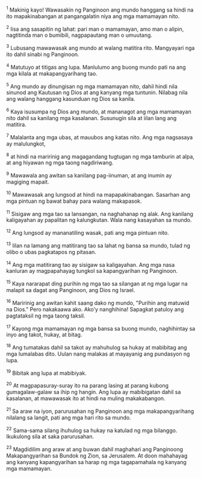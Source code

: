 <sup>1</sup>
Makinig kayo! Wawasakin ng Panginoon ang mundo hanggang sa hindi na ito mapakinabangan at pangangalatin niya ang mga mamamayan nito. 

<sup>2</sup>
Iisa ang sasapitin ng lahat: pari man o mamamayan, amo man o alipin, nagtitinda man o bumibili, nagpapautang man o umuutang. 

<sup>3</sup>
Lubusang mawawasak ang mundo at walang matitira rito. Mangyayari nga ito dahil sinabi ng Panginoon. 

<sup>4</sup>
Matutuyo at titigas ang lupa. Manlulumo ang buong mundo pati na ang mga kilala at makapangyarihang tao. 

<sup>5</sup>
Ang mundo ay dinungisan ng mga mamamayan nito, dahil hindi nila sinunod ang Kautusan ng Dios at ang kanyang mga tuntunin. Nilabag nila ang walang hanggang kasunduan ng Dios sa kanila. 

<sup>6</sup>
Kaya isusumpa ng Dios ang mundo, at mananagot ang mga mamamayan nito dahil sa kanilang mga kasalanan. Susunugin sila at iilan lang ang matitira. 

<sup>7</sup>
Malalanta ang mga ubas, at mauubos ang katas nito. Ang mga nagsasaya ay malulungkot, 

<sup>8</sup>
at hindi na maririnig ang magagandang tugtugan ng mga tamburin at alpa, at ang hiyawan ng mga taong nagdiriwang. 

<sup>9</sup>
Mawawala ang awitan sa kanilang pag-iinuman, at ang inumin ay magiging mapait. 

<sup>10</sup>
Mawawasak ang lungsod at hindi na mapapakinabangan. Sasarhan ang mga pintuan ng bawat bahay para walang makapasok. 

<sup>11</sup>
Sisigaw ang mga tao sa lansangan, na naghahanap ng alak. Ang kanilang kaligayahan ay papalitan ng kalungkutan. Wala nang kasayahan sa mundo. 

<sup>12</sup>
Ang lungsod ay mananatiling wasak, pati ang mga pintuan nito. 

<sup>13</sup>
Iilan na lamang ang matitirang tao sa lahat ng bansa sa mundo, tulad ng olibo o ubas pagkatapos ng pitasan. 

<sup>14</sup>
Ang mga matitirang tao ay sisigaw sa kaligayahan. Ang mga nasa kanluran ay magpapahayag tungkol sa kapangyarihan ng Panginoon. 

<sup>15</sup>
Kaya nararapat ding purihin ng mga tao sa silangan at ng mga lugar na malapit sa dagat ang Panginoon, ang Dios ng Israel. 

<sup>16</sup>
Maririnig ang awitan kahit saang dako ng mundo, "Purihin ang matuwid na Dios." Pero nakakaawa ako. Akoʼy nanghihina! Sapagkat patuloy ang pagtataksil ng mga taong taksil. 

<sup>17</sup>
Kayong mga mamamayan ng mga bansa sa buong mundo, naghihintay sa inyo ang takot, hukay, at bitag. 

<sup>18</sup>
Ang tumatakas dahil sa takot ay mahuhulog sa hukay at mabibitag ang mga lumalabas dito. Uulan nang malakas at mayayanig ang pundasyon ng lupa. 

<sup>19</sup>
Bibitak ang lupa at mabibiyak. 

<sup>20</sup>
At magpapasuray-suray ito na parang lasing at parang kubong gumagalaw-galaw sa ihip ng hangin. Ang lupa ay mabibigatan dahil sa kasalanan, at mawawasak ito at hindi na muling makakabangon. 

<sup>21</sup>
Sa araw na iyon, parurusahan ng Panginoon ang mga makapangyarihang nilalang sa langit, pati ang mga hari rito sa mundo. 

<sup>22</sup>
Sama-sama silang ihuhulog sa hukay na katulad ng mga bilanggo. Ikukulong sila at saka parurusahan. 

<sup>23</sup>
Magdidilim ang araw at ang buwan dahil maghahari ang Panginoong Makapangyarihan sa Bundok ng Zion, sa Jerusalem. At doon mahahayag ang kanyang kapangyarihan sa harap ng mga tagapamahala ng kanyang mga mamamayan.